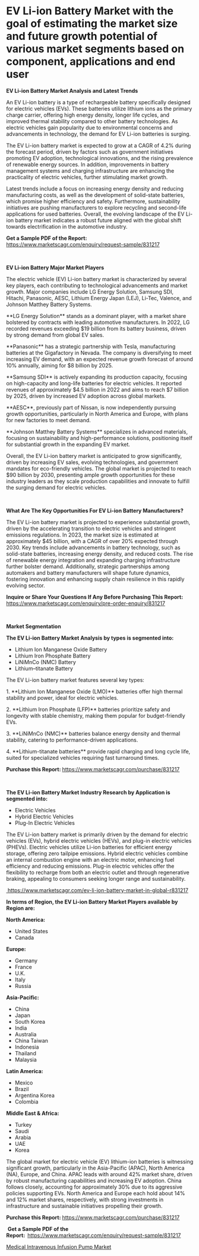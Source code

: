<p><h1>EV Li-ion Battery Market with the goal of estimating the market size and future growth potential of various market segments based on component, applications and end user</h1></p><p><strong>EV Li-ion Battery Market Analysis and Latest Trends</strong></p>
<p><p>An EV Li-ion battery is a type of rechargeable battery specifically designed for electric vehicles (EVs). These batteries utilize lithium ions as the primary charge carrier, offering high energy density, longer life cycles, and improved thermal stability compared to other battery technologies. As electric vehicles gain popularity due to environmental concerns and advancements in technology, the demand for EV Li-ion batteries is surging.</p><p>The EV Li-ion battery market is expected to grow at a CAGR of 4.2% during the forecast period, driven by factors such as government initiatives promoting EV adoption, technological innovations, and the rising prevalence of renewable energy sources. In addition, improvements in battery management systems and charging infrastructure are enhancing the practicality of electric vehicles, further stimulating market growth. </p><p>Latest trends include a focus on increasing energy density and reducing manufacturing costs, as well as the development of solid-state batteries, which promise higher efficiency and safety. Furthermore, sustainability initiatives are pushing manufacturers to explore recycling and second-life applications for used batteries. Overall, the evolving landscape of the EV Li-ion battery market indicates a robust future aligned with the global shift towards electrification in the automotive industry.</p></p>
<p><strong>Get a Sample PDF of the Report:&nbsp;</strong> <a href="https://www.marketscagr.com/enquiry/request-sample/831217?utm_campaign=3271&utm_medium=2&utm_source=Github&utm_content=ia&utm_term=25032025&utm_id=ev-li-ion-battery">https://www.marketscagr.com/enquiry/request-sample/831217</a></p>
<p>&nbsp;</p>
<p><strong>EV Li-ion Battery Major Market Players</strong></p>
<p><p>The electric vehicle (EV) Li-ion battery market is characterized by several key players, each contributing to technological advancements and market growth. Major companies include LG Energy Solution, Samsung SDI, Hitachi, Panasonic, AESC, Lithium Energy Japan (LEJ), Li-Tec, Valence, and Johnson Matthey Battery Systems.</p><p>**LG Energy Solution** stands as a dominant player, with a market share bolstered by contracts with leading automotive manufacturers. In 2022, LG recorded revenues exceeding $19 billion from its battery business, driven by strong demand from global EV sales.</p><p>**Panasonic** has a strategic partnership with Tesla, manufacturing batteries at the Gigafactory in Nevada. The company is diversifying to meet increasing EV demand, with an expected revenue growth forecast of around 10% annually, aiming for $8 billion by 2025.</p><p>**Samsung SDI** is actively expanding its production capacity, focusing on high-capacity and long-life batteries for electric vehicles. It reported revenues of approximately $4.5 billion in 2022 and aims to reach $7 billion by 2025, driven by increased EV adoption across global markets.</p><p>**AESC**, previously part of Nissan, is now independently pursuing growth opportunities, particularly in North America and Europe, with plans for new factories to meet demand.</p><p>**Johnson Matthey Battery Systems** specializes in advanced materials, focusing on sustainability and high-performance solutions, positioning itself for substantial growth in the expanding EV market.</p><p>Overall, the EV Li-ion battery market is anticipated to grow significantly, driven by increasing EV sales, evolving technologies, and government mandates for eco-friendly vehicles. The global market is projected to reach $90 billion by 2030, presenting ample growth opportunities for these industry leaders as they scale production capabilities and innovate to fulfill the surging demand for electric vehicles.</p></p>
<p>&nbsp;</p>
<p><strong>What Are The Key Opportunities For EV Li-ion Battery Manufacturers?</strong></p>
<p><p>The EV Li-ion battery market is projected to experience substantial growth, driven by the accelerating transition to electric vehicles and stringent emissions regulations. In 2023, the market size is estimated at approximately $45 billion, with a CAGR of over 20% expected through 2030. Key trends include advancements in battery technology, such as solid-state batteries, increasing energy density, and reduced costs. The rise of renewable energy integration and expanding charging infrastructure further bolster demand. Additionally, strategic partnerships among automakers and battery manufacturers will shape future dynamics, fostering innovation and enhancing supply chain resilience in this rapidly evolving sector.</p></p>
<p><strong>Inquire or Share Your Questions If Any Before Purchasing This Report:</strong> <a href="https://www.marketscagr.com/enquiry/pre-order-enquiry/831217?utm_campaign=3271&utm_medium=2&utm_source=Github&utm_content=ia&utm_term=25032025&utm_id=ev-li-ion-battery">https://www.marketscagr.com/enquiry/pre-order-enquiry/831217</a></p>
<p>&nbsp;</p>
<p><strong>Market Segmentation</strong></p>
<p><strong>The EV Li-ion Battery Market Analysis by types is segmented into:</strong></p>
<p><ul><li>Lithium Ion Manganese Oxide Battery</li><li>Lithium Iron Phosphate Battery</li><li>LiNiMnCo (NMC) Battery</li><li>Lithium–titanate Battery</li></ul></p>
<p><p>The EV Li-ion battery market features several key types: </p><p>1. **Lithium Ion Manganese Oxide (LMO)** batteries offer high thermal stability and power, ideal for electric vehicles.</p><p>2. **Lithium Iron Phosphate (LFP)** batteries prioritize safety and longevity with stable chemistry, making them popular for budget-friendly EVs.</p><p>3. **LiNiMnCo (NMC)** batteries balance energy density and thermal stability, catering to performance-driven applications.</p><p>4. **Lithium-titanate batteries** provide rapid charging and long cycle life, suited for specialized vehicles requiring fast turnaround times.</p></p>
<p><strong>Purchase this Report:&nbsp;</strong><a href="https://www.marketscagr.com/purchase/831217?utm_campaign=3271&utm_medium=2&utm_source=Github&utm_content=ia&utm_term=25032025&utm_id=ev-li-ion-battery">https://www.marketscagr.com/purchase/831217</a></p>
<p>&nbsp;</p>
<p><strong>The EV Li-ion Battery Market Industry Research by Application is segmented into:</strong></p>
<p><ul><li>Electric Vehicles</li><li>Hybrid Electric Vehicles</li><li>Plug-In Electric Vehicles</li></ul></p>
<p><p>The EV Li-ion battery market is primarily driven by the demand for electric vehicles (EVs), hybrid electric vehicles (HEVs), and plug-in electric vehicles (PHEVs). Electric vehicles utilize Li-ion batteries for efficient energy storage, offering zero tailpipe emissions. Hybrid electric vehicles combine an internal combustion engine with an electric motor, enhancing fuel efficiency and reducing emissions. Plug-in electric vehicles offer the flexibility to recharge from both an electric outlet and through regenerative braking, appealing to consumers seeking longer range and sustainability.</p></p>
<p><a href="https://www.marketscagr.com/ev-li-ion-battery-market-in-global-r831217?utm_campaign=3271&utm_medium=2&utm_source=Github&utm_content=ia&utm_term=25032025&utm_id=ev-li-ion-battery">&nbsp;https://www.marketscagr.com/ev-li-ion-battery-market-in-global-r831217</a></p>
<p><strong>In terms of Region, the EV Li-ion Battery Market Players available by Region are:</strong></p>
<p>
    <p> <strong> North America: </strong>
        <ul>
            <li>United States</li>
            <li>Canada</li>
        </ul>
        </p> 
    <p> <strong> Europe: </strong>
        <ul>
            <li>Germany</li>
            <li>France</li>
            <li>U.K.</li>
            <li>Italy</li>
            <li>Russia</li>
        </ul>
        </p> 
    <p> <strong> Asia-Pacific: </strong>
        <ul>
            <li>China</li>
            <li>Japan</li>
            <li>South Korea</li>
            <li>India</li>
            <li>Australia</li>
            <li>China Taiwan</li>
            <li>Indonesia</li>
            <li>Thailand</li>
            <li>Malaysia</li>
        </ul>
        </p> 
    <p> <strong> Latin America: </strong>
        <ul>
            <li>Mexico</li>
            <li>Brazil</li>
            <li>Argentina Korea</li>
            <li>Colombia</li>
        </ul>
        </p> 
    <p> <strong> Middle East & Africa: </strong>
        <ul>
            <li>Turkey</li>
            <li>Saudi</li>
            <li>Arabia</li>
            <li>UAE</li>
            <li>Korea</li>
        </ul>
    </p>
    </p>
<p><p>The global market for electric vehicle (EV) lithium-ion batteries is witnessing significant growth, particularly in the Asia-Pacific (APAC), North America (NA), Europe, and China. APAC leads with around 42% market share, driven by robust manufacturing capabilities and increasing EV adoption. China follows closely, accounting for approximately 30% due to its aggressive policies supporting EVs. North America and Europe each hold about 14% and 12% market shares, respectively, with strong investments in infrastructure and sustainable initiatives propelling their growth.</p></p>
<p><strong>Purchase this Report: </strong><a href="https://www.marketscagr.com/purchase/831217?utm_campaign=3271&utm_medium=2&utm_source=Github&utm_content=ia&utm_term=25032025&utm_id=ev-li-ion-battery">https://www.marketscagr.com/purchase/831217</a></p>
<p>&nbsp;<strong>Get a Sample PDF of the Report:&nbsp;&nbsp;</strong><a href="https://www.marketscagr.com/enquiry/request-sample/831217?utm_campaign=3271&utm_medium=2&utm_source=Github&utm_content=ia&utm_term=25032025&utm_id=ev-li-ion-battery">https://www.marketscagr.com/enquiry/request-sample/831217</a></p>
<p><strong></strong></p>
<p><p><a href="https://github.com/shamstirroc7/Market-Research-Report-List-1/blob/main/medical-intravenous-infusion-pump-market.md?utm_campaign=3271&utm_medium=2&utm_source=Github&utm_content=ia&utm_term=25032025&utm_id=ev-li-ion-battery">Medical Intravenous Infusion Pump Market</a></p></p>